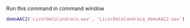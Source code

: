 Run this command in command window
```matlab
demoAAC2('LicorDeCalandraca.wav', 'LicorDeCalandraca_demoAAC2.wav')
```
